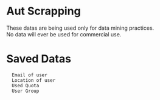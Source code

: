 # Aut Scrapping
These datas are being used only for data mining practices.  
No data will ever be used for commercial use. 
# Saved Datas
```
  Email of user
  Location of user
  Used Quota
  User Group
```
